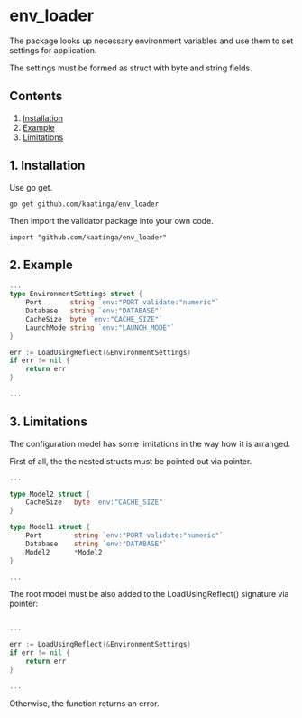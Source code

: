 # env_loader

The package looks up necessary environment variables and use them to set settings for application.

The settings must be formed as struct with byte and string fields.

## Contents

1. [Installation](#installation)
2. [Example](#example)
3. [Limitations](#limits)

<a name="installation"></a>

## 1. Installation

Use go get.

	go get github.com/kaatinga/env_loader

Then import the validator package into your own code.

	import "github.com/kaatinga/env_loader"

<a name="example"></a>

## 2. Example

```go
...
type EnvironmentSettings struct {
    Port       string `env:"PORT validate:"numeric"`
    Database   string `env:"DATABASE"`
    CacheSize  byte `env:"CACHE_SIZE"`
    LaunchMode string `env:"LAUNCH_MODE"`
}

err := LoadUsingReflect(&EnvironmentSettings)
if err != nil {
    return err
}

...
```

<a name="limits"></a>

## 3. Limitations

The configuration model has some limitations in the way how it is arranged.

First of all, the the nested structs must be pointed out via pointer. 

```go
...

type Model2 struct {
    CacheSize   byte `env:"CACHE_SIZE"`
}

type Model1 struct {
    Port        string `env:"PORT validate:"numeric"`
    Database    string `env:"DATABASE"`
    Model2      *Model2
}

...
```

The root model must be also added to the LoadUsingReflect() signature via pointer:

```go

...

err := LoadUsingReflect(&EnvironmentSettings)
if err != nil {
    return err
}

...
```

Otherwise, the function returns an error.